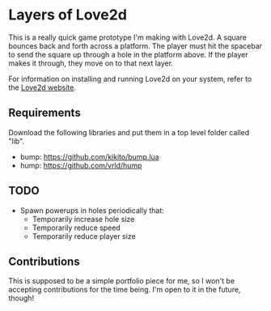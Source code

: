 # Layers of Love2d
This is a really quick game prototype I'm making with Love2d. A square bounces back and forth across a platform. The player must hit the spacebar to send the square up through a hole in the platform above. If the player makes it through, they move on to that next layer.

For information on installing and running Love2d on your system, refer to the [Love2d website](https://love2d.org/).

## Requirements
Download the following libraries and put them in a top level folder called "lib".
- bump: https://github.com/kikito/bump.lua
- hump: https://github.com/vrld/hump

## TODO
- Spawn powerups in holes periodically that:
  - Temporarily increase hole size
  - Temporarily reduce speed
  - Temporarily reduce player size

## Contributions
This is supposed to be a simple portfolio piece for me, so I won't be accepting contributions for the time being. I'm open to it in the future, though!

